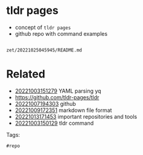 # tldr pages

- concept of `tldr pages`
- github repo with command examples

```
```

` zet/20221025045945/README.md `

# Related

- [20221003151279](/zet/20221003151279/README.md) YAML parsing yq
- https://github.com/tldr-pages/tldr
- [20221007194303](/zet/20221007194303/README.md) github
- [20221009172351](/zet/20221009172351/README.md) markdown file format
- [20221013171453](/zet/20221013171453/README.md) important repositories and tools
- [20221003150129](/zet/20221003150129/README.md) tldr command

Tags:

    #repo
